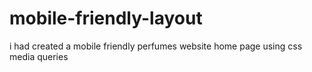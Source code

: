 # mobile-friendly-layout
i had created a mobile friendly perfumes website home page using css media queries
